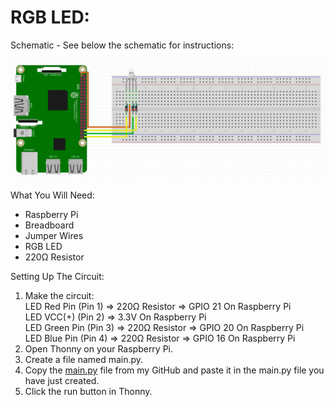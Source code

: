 # RGB LED:
Schematic - See below the schematic for instructions:
 
![](Schematic.png)
 
What You Will Need:
- Raspberry Pi
- Breadboard
- Jumper Wires
- RGB LED
- 220Ω Resistor

Setting Up The Circuit:
1. Make the circuit:<br />
   LED Red Pin (Pin 1) => 220Ω Resistor => GPIO 21 On Raspberry Pi<br />
   LED VCC(+) (Pin 2) => 3.3V On Raspberry Pi<br />
   LED Green Pin (Pin 3) => 220Ω Resistor => GPIO 20 On Raspberry Pi<br />
   LED Blue Pin (Pin 4) => 220Ω Resistor => GPIO 16 On Raspberry Pi
2. Open Thonny on your Raspberry Pi.
3. Create a file named main.py.
4. Copy the [main.py](main.py) file from my GitHub and paste it in the main.py file you have just created.
5. Click the run button in Thonny.
